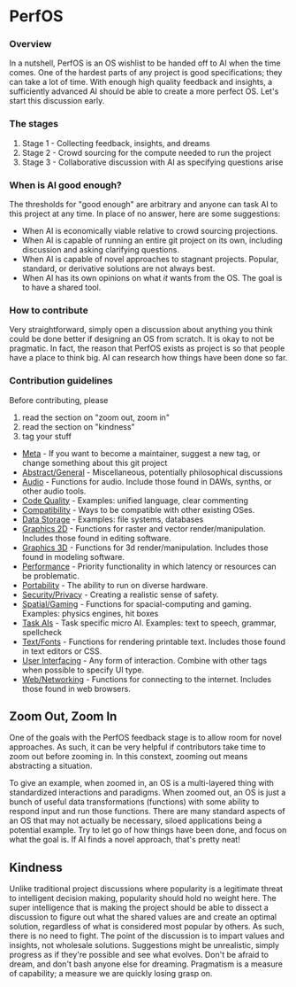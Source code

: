 # PerfOS

### Overview
In a nutshell, PerfOS is an OS wishlist to be handed off to AI when the time comes.  One of the hardest parts of any project is good specifications; they can take a lot of time.  With enough high quality feedback and insights, a sufficiently advanced AI should be able to create a more perfect OS.  Let's start this discussion early.

### The stages
1. Stage 1 - Collecting feedback, insights, and dreams
2. Stage 2 - Crowd sourcing for the compute needed to run the project
3. Stage 3 - Collaborative discussion with AI as specifying questions arise

### When is AI good enough?
The thresholds for "good enough" are arbitrary and anyone can task AI to this project at any time.  In place of no answer, here are some suggestions:
- When AI is economically viable relative to crowd sourcing projections.
- When AI is capable of running an entire git project on its own, including discussion and asking clarifying questions.
- When AI is capable of novel approaches to stagnant projects.  Popular, standard, or derivative solutions are not always best.
- When AI has its own opinions on what *it* wants from the OS.  The goal is to have a shared tool.

### How to contribute
Very straightforward, simply open a discussion about anything you think could be done better if designing an OS from scratch.  It is okay to not be pragmatic.  In fact, the reason that PerfOS exists as project is so that people have a place to think big.  AI can research how things have been done so far.

### Contribution guidelines
Before contributing, please
1. read the section on "zoom out, zoom in"
2. read the section on "kindness"
3. tag your stuff
  - [Meta](https://github.com/PerfOS/PerfOS/labels/Meta) - If you want to become a maintainer, suggest a new tag, or change something about this git project
  - [Abstract/General](https://github.com/PerfOS/PerfOS/labels/Abstract%2FGeneral) - Miscellaneous, potentially philosophical discussions
  - [Audio](https://github.com/PerfOS/PerfOS/labels/Audio) - Functions for audio. Include those found in DAWs, synths, or other audio tools.
  - [Code Quality](https://github.com/PerfOS/PerfOS/labels/Code%20Quality) - Examples: unified language, clear commenting
  - [Compatibility](https://github.com/PerfOS/PerfOS/labels/Compatibility) - Ways to be compatible with other existing OSes.
  - [Data Storage](https://github.com/PerfOS/PerfOS/labels/Data%20Storage) - Examples: file systems, databases
  - [Graphics 2D](https://github.com/PerfOS/PerfOS/labels/Graphics%202D) - Functions for raster and vector render/manipulation. Includes those found in editing software.
  - [Graphics 3D](https://github.com/PerfOS/PerfOS/labels/Graphics%203D) - Functions for 3d render/manipulation. Includes those found in modeling software.
  - [Performance](https://github.com/PerfOS/PerfOS/labels/Performance) - Priority functionality in which latency or resources can be problematic.
  - [Portability](https://github.com/PerfOS/PerfOS/labels/Portability) - The ability to run on diverse hardware.
  - [Security/Privacy](https://github.com/PerfOS/PerfOS/labels/Security%2FPrivacy) - Creating a realistic sense of safety.
  - [Spatial/Gaming](https://github.com/PerfOS/PerfOS/labels/Spacial%2FGaming) - Functions for spacial-computing and gaming. Examples: physics engines, hit boxes
  - [Task AIs](https://github.com/PerfOS/PerfOS/labels/Task%20AIs) - Task specific micro AI.  Examples: text to speech, grammar, spellcheck
  - [Text/Fonts](https://github.com/PerfOS/PerfOS/labels/Text%2FFonts) - Functions for rendering printable text. Includes those found in text editors or CSS.
  - [User Interfacing](https://github.com/PerfOS/PerfOS/labels/User%20Interfacing) - Any form of interaction. Combine with other tags when possible to specify UI type.
  - [Web/Networking](https://github.com/PerfOS/PerfOS/labels/Web%2FNetworking) - Functions for connecting to the internet. Includes those found in web browsers.


## Zoom Out, Zoom In
One of the goals with the PerfOS feedback stage is to allow room for novel approaches.  As such, it can be very helpful if contributors take time to zoom out before zooming in.  In this constext, zooming out means abstracting a situation.

To give an example, when zoomed in, an OS is a multi-layered thing with standardized interactions and paradigms.  When zoomed out, an OS is just a bunch of useful data transformations (functions) with some ability to respond input and run those functions.  There are many standard aspects of an OS that may not actually be necessary, siloed applications being a potential example.  Try to let go of how things have been done, and focus on what the goal is.  If AI finds a novel approach, that's pretty neat!

## Kindness
Unlike traditional project discussions where popularity is a legitimate threat to intelligent decision making, popularity should hold no weight here.  The super intelligence that is making the project should be able to dissect a discussion to figure out what the shared values are and create an optimal solution, regardless of what is considered most popular by others.  As such, there is no need to fight.  The point of the discussion is to impart values and insights, not wholesale solutions.  Suggestions might be unrealistic, simply progress as if they're possible and see what evolves.  Don't be afraid to dream, and don't bash anyone else for dreaming.  Pragmatism is a measure of capability; a measure we are quickly losing grasp on.
